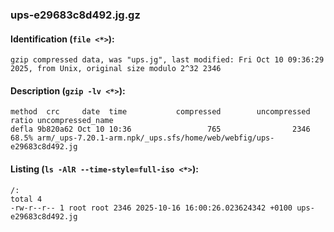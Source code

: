 ### ups-e29683c8d492.jg.gz
#### Identification (`file <*>`):
```
gzip compressed data, was "ups.jg", last modified: Fri Oct 10 09:36:29 2025, from Unix, original size modulo 2^32 2346
```
#### Description (`gzip -lv <*>`):
```
method  crc     date  time           compressed        uncompressed  ratio uncompressed_name
defla 9b820a62 Oct 10 10:36                 765                2346  68.5% arm/_ups-7.20.1-arm.npk/_ups.sfs/home/web/webfig/ups-e29683c8d492.jg
```
#### Listing (`ls -AlR --time-style=full-iso <*>`):
```
/:
total 4
-rw-r--r-- 1 root root 2346 2025-10-16 16:00:26.023624342 +0100 ups-e29683c8d492.jg
```

